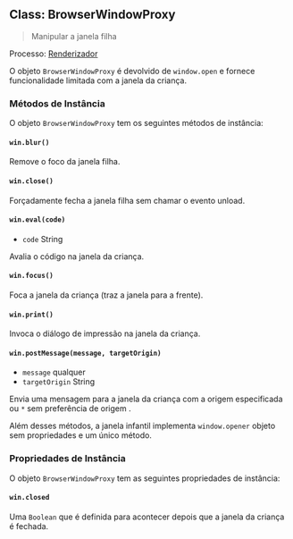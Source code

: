 ## Class: BrowserWindowProxy

> Manipular a janela filha

Processo: [Renderizador](../glossary.md#renderer-process)

O objeto `BrowserWindowProxy` é devolvido de `window.open` e fornece funcionalidade limitada com a janela da criança.

### Métodos de Instância

O objeto `BrowserWindowProxy` tem os seguintes métodos de instância:

#### `win.blur()`

Remove o foco da janela filha.

#### `win.close()`

Forçadamente fecha a janela filha sem chamar o evento unload.

#### `win.eval(code)`

* `code` String

Avalia o código na janela da criança.

#### `win.focus()`

Foca a janela da criança (traz a janela para a frente).

#### `win.print()`

Invoca o diálogo de impressão na janela da criança.

#### `win.postMessage(message, targetOrigin)`

* `message` qualquer
* `targetOrigin` String

Envia uma mensagem para a janela da criança com a origem especificada ou `*` sem preferência de origem .

Além desses métodos, a janela infantil implementa `window.opener` objeto sem propriedades e um único método.

### Propriedades de Instância

O objeto `BrowserWindowProxy` tem as seguintes propriedades de instância:

#### `win.closed`

Uma `Boolean` que é definida para acontecer depois que a janela da criança é fechada.
